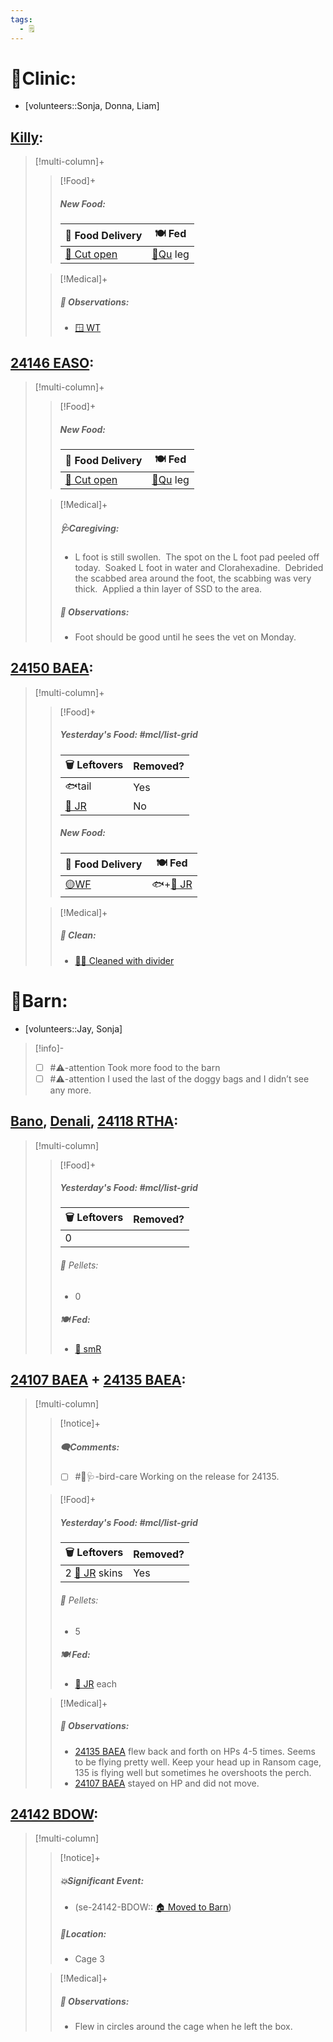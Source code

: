 ```yaml
---
tags:
  - 🗒️
---
```


# 🏥Clinic:
- [volunteers::Sonja, Donna, Liam]

## [Killy](../RARE%20Birds/Ed%20Birds/Killy.md):
> [!multi-column]+
>
>> [!Food]+
>>##### New Food:
>> |🚚 Food Delivery| 🍽️ Fed|
>> |---|---|
>>|[🔪 Cut open](../Admin/Codes/Cut%20open.md)|[🐥Qu](../Admin/Codes/Food/Quail.md) leg
>
>> [!Medical]+
>> ##### 🔭 Observations:
>> - [🪟 WT](../Admin/Codes/Window%20time.md)

## [24146 EASO](../RARE%20Birds/24146%20EASO.md):
> [!multi-column]+
>
>> [!Food]+
>>##### New Food:
>> |🚚 Food Delivery| 🍽️ Fed|
>> |---|---|
>>|[🔪 Cut open](../Admin/Codes/Cut%20open.md)|[🐥Qu](../Admin/Codes/Food/Quail.md) leg
>
>> [!Medical]+
>>##### 🩺Caregiving:
>> - L foot is still swollen.  The spot on the L foot pad peeled off today.  Soaked L foot in water and Clorahexadine.  Debrided the scabbed area around the foot, the scabbing was very thick.  Applied a thin layer of SSD to the area.
>>
>> ##### 🔭 Observations:
>> - Foot should be good until he sees the vet on Monday.

## [24150 BAEA](../RARE%20Birds/24150%20BAEA.md):
> [!multi-column]+
>
>> [!Food]+
>>##### Yesterday's Food: #mcl/list-grid
>> |🗑️ Leftovers| Removed?
>> |---|---|
>>| 🐟tail|Yes|
>>|[🐀 JR](../Admin/Codes/Food/Jumbo%20Rat.md)|No
>>
>>##### New Food:
>> |🚚 Food Delivery| 🍽️ Fed|
>> |---|---|
>>|[🟡WF](../Admin/Codes/Whole%20food.md)|🐟+[🐀 JR](../Admin/Codes/Food/Jumbo%20Rat.md)|
>
>> [!Medical]+
>>##### 🫧 Clean:
>> - [🧼➗ Cleaned with divider](../Admin/Codes/Cleaned%20with%20divider.md)
>>

# 🏡Barn:
- [volunteers::Jay, Sonja]

> [!info]-
> - [ ] #⚠️-attention Took more food to the barn
> - [ ] #⚠️-attention I used the last of the doggy bags and I didn’t see any more. 

## [Bano](../RARE%20Birds/Ed%20Birds/Bano.md), [Denali](../RARE%20Birds/Ed%20Birds/Denali.md), [24118 RTHA](../RARE%20Birds/24118%20RTHA.md):
> [!multi-column]
>
>> [!Food]+
>> ##### Yesterday's Food: #mcl/list-grid
>> |🗑️ Leftovers| Removed?
>> |---|---|
>>|0|
>>
>>###### 💩 Pellets:
>>- 0
>>
>> ##### 🍽️ Fed:
>> - [🐀 smR](../Admin/Codes/Food/Small%20Rat.md)
>

## [24107 BAEA](../RARE%20Birds/24107%20BAEA.md) + [24135 BAEA](../RARE%20Birds/24135%20BAEA.md):
> [!multi-column]
>
>> [!notice]+
>> ##### 🗨️Comments:
>> - [ ] #🦅🩺-bird-care Working on the release for 24135.
>
>> [!Food]+
>> ##### Yesterday's Food: #mcl/list-grid
>> |🗑️ Leftovers| Removed?
>> |---|---|
>>|2 [🐀 JR](../Admin/Codes/Food/Jumbo%20Rat.md) skins|Yes
>>
>>###### 💩 Pellets:
>>- 5
>>
>> ##### 🍽️ Fed:
>> - [🐀 JR](../Admin/Codes/Food/Jumbo%20Rat.md) each
>
>> [!Medical]+
>> ##### 🔭 Observations:
>> - [24135 BAEA](../RARE%20Birds/24135%20BAEA.md) flew back and forth on HPs 4-5 times. Seems to be flying pretty well. Keep your head up in Ransom cage, 135 is flying well but sometimes he overshoots the perch.
>> - [24107 BAEA](../RARE%20Birds/24107%20BAEA.md) stayed on HP and did not move.  

## [24142 BDOW](../RARE%20Birds/24142%20BDOW.md):
> [!multi-column]
>
>> [!notice]+
>> ##### 💥Significant Event:
>>- (se-24142-BDOW:: [🏠 Moved to Barn](../Admin/Codes/Moved%20to%20Barn.md))
>>
>> ##### 📍Location:
>>- Cage 3
>>
>
>> [!Medical]+
>> ##### 🔭 Observations:
>> - Flew in circles around the cage when he left the box.

